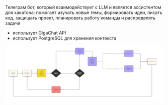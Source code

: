 Телеграм бот, который взаимодействует с LLM и является ассистентом для хакатона: помогает изучать новые темы, формировать идеи, писать код, защищать проект, планировать работу команды и распределять задачи

- использует GigaChat API 
- использует PostgreSQL для хранения контекста

![alt text](static/MortyBot.png)
